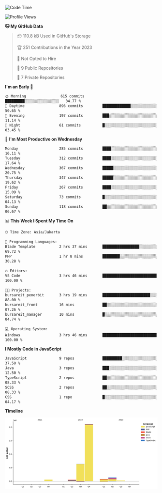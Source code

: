<!--START_SECTION:waka-->
![Code Time](http://img.shields.io/badge/Code%20Time-167%20hrs-blue)

![Profile Views](http://img.shields.io/badge/Profile%20Views-1-blue)

**🐱 My GitHub Data** 

> 📦 110.8 kB Used in GitHub's Storage 
 > 
> 🏆 251 Contributions in the Year 2023
 > 
> 🚫 Not Opted to Hire
 > 
> 📜 9 Public Repositories 
 > 
> 🔑 7 Private Repositories 
 > 
**I'm an Early 🐤** 

```text
🌞 Morning                615 commits         █████████░░░░░░░░░░░░░░░░   34.77 % 
🌆 Daytime                896 commits         █████████████░░░░░░░░░░░░   50.65 % 
🌃 Evening                197 commits         ███░░░░░░░░░░░░░░░░░░░░░░   11.14 % 
🌙 Night                  61 commits          █░░░░░░░░░░░░░░░░░░░░░░░░   03.45 % 
```
📅 **I'm Most Productive on Wednesday** 

```text
Monday                   285 commits         ████░░░░░░░░░░░░░░░░░░░░░   16.11 % 
Tuesday                  312 commits         ████░░░░░░░░░░░░░░░░░░░░░   17.64 % 
Wednesday                367 commits         █████░░░░░░░░░░░░░░░░░░░░   20.75 % 
Thursday                 347 commits         █████░░░░░░░░░░░░░░░░░░░░   19.62 % 
Friday                   267 commits         ████░░░░░░░░░░░░░░░░░░░░░   15.09 % 
Saturday                 73 commits          █░░░░░░░░░░░░░░░░░░░░░░░░   04.13 % 
Sunday                   118 commits         ██░░░░░░░░░░░░░░░░░░░░░░░   06.67 % 
```


📊 **This Week I Spent My Time On** 

```text
🕑︎ Time Zone: Asia/Jakarta

💬 Programming Languages: 
Blade Template           2 hrs 37 mins       █████████████████░░░░░░░░   69.72 % 
PHP                      1 hr 8 mins         ████████░░░░░░░░░░░░░░░░░   30.28 % 

🔥 Editors: 
VS Code                  3 hrs 46 mins       █████████████████████████   100.00 % 

🐱‍💻 Projects: 
bursareit_penerbit       3 hrs 19 mins       ██████████████████████░░░   88.00 % 
bursareit_front          16 mins             ██░░░░░░░░░░░░░░░░░░░░░░░   07.26 % 
bursareit_manager        10 mins             █░░░░░░░░░░░░░░░░░░░░░░░░   04.74 % 

💻 Operating System: 
Windows                  3 hrs 46 mins       █████████████████████████   100.00 % 
```

**I Mostly Code in JavaScript** 

```text
JavaScript               9 repos             █████████░░░░░░░░░░░░░░░░   37.50 % 
Java                     3 repos             ███░░░░░░░░░░░░░░░░░░░░░░   12.50 % 
TypeScript               2 repos             ██░░░░░░░░░░░░░░░░░░░░░░░   08.33 % 
SCSS                     2 repos             ██░░░░░░░░░░░░░░░░░░░░░░░   08.33 % 
CSS                      1 repo              █░░░░░░░░░░░░░░░░░░░░░░░░   04.17 % 
```



**Timeline**

![Lines of Code chart](https://raw.githubusercontent.com/brstreet2/brstreet2/main/assets/bar_graph.png)


<!--END_SECTION:waka-->
